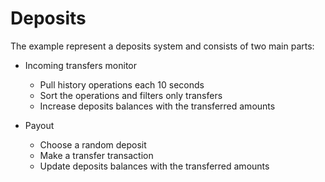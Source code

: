 # Deposits

The example represent a deposits system and consists of two main parts:

* Incoming transfers monitor
  * Pull history operations each 10 seconds
  * Sort the operations and filters only transfers
  * Increase deposits balances with the transferred amounts

* Payout
  * Choose a random deposit
  * Make a transfer transaction
  * Update deposits balances with the transferred amounts
